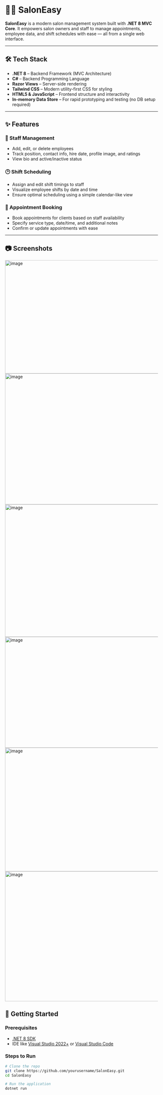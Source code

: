 # 💇‍♀️ SalonEasy

**SalonEasy** is a modern salon management system built with **.NET 8 MVC Core**. It empowers salon owners and staff to manage appointments, employee data, and shift schedules with ease — all from a single web interface.

---

## 🛠️ Tech Stack

- **.NET 8** – Backend Framework (MVC Architecture)
- **C#** – Backend Programming Language
- **Razor Views** – Server-side rendering
- **Tailwind CSS** – Modern utility-first CSS for styling
- **HTML5 & JavaScript** – Frontend structure and interactivity
- **In-memory Data Store** – For rapid prototyping and testing (no DB setup required)

---

## ✨ Features

### 👥 Staff Management
- Add, edit, or delete employees
- Track position, contact info, hire date, profile image, and ratings
- View bio and active/inactive status

### 🕑 Shift Scheduling
- Assign and edit shift timings to staff
- Visualize employee shifts by date and time
- Ensure optimal scheduling using a simple calendar-like view

### 📅 Appointment Booking
- Book appointments for clients based on staff availability
- Specify service type, date/time, and additional notes
- Confirm or update appointments with ease

---

## 📷 Screenshots

<img width="902" height="373" alt="image" src="https://github.com/user-attachments/assets/cdf72812-7a72-4483-8171-47b497cea4cb" />
<img width="902" height="431" alt="image" src="https://github.com/user-attachments/assets/69fdb8ac-37f9-4176-aa68-639c155bc36c" />
<img width="902" height="436" alt="image" src="https://github.com/user-attachments/assets/0c494321-5eeb-4afe-9334-99fcff9be5d4" />
<img width="907" height="365" alt="image" src="https://github.com/user-attachments/assets/512ae5f7-705f-4489-85e3-885e0367ba82" />
<img width="904" height="407" alt="image" src="https://github.com/user-attachments/assets/ae46ad8c-4e64-4466-a862-1e45ebcf8f40" />
<img width="904" height="428" alt="image" src="https://github.com/user-attachments/assets/502b1ff3-1745-4b0d-9af9-61f0c300a1a5" />





## 🚀 Getting Started

### Prerequisites
- [.NET 8 SDK](https://dotnet.microsoft.com/en-us/download/dotnet/8.0)
- IDE like [Visual Studio 2022+](https://visualstudio.microsoft.com/) or [Visual Studio Code](https://code.visualstudio.com/)

### Steps to Run

```bash
# Clone the repo
git clone https://github.com/yourusername/SalonEasy.git
cd SalonEasy

# Run the application
dotnet run
